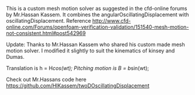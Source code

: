 This is a custom mesh motion solver as suggested in the cfd-online forums by Mr.Hassan Kassem. It combines the
angularOscillatingDisplacement with oscillatingDisplacement. Reference http://www.cfd-online.com/Forums/openfoam-verification-validation/151540-mesh-motion-not-consistent.html#post542969

Update:
Thanks to Mr.Hassan Kassem who shared his custom made mesh motion solver. I modified it slightly to suit the kinematics of kinsey and Dumas.

Translation is h = H*cos(wt);
Pitching motion is B = b*sin(wt);

Check out Mr.Hassans code here https://github.com/HIKassem/twoDOscillatingDisplacement
